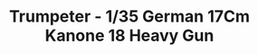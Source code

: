 ---
layout: product
title: "Trumpeter - 1/35 German 17Cm Kanone 18 Heavy Gun"
price: "6000" 
desc: "N/A"
img_path: "/assets/img/TRU02313.jpg"
brand: "N/A"
available: false
special_offer: false
new: false
soon: false
cat: "010000"
subcat: "013400"
subsubcat: "0N/A"
sifra: "TRU02313"
popular: false
---